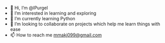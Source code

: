 - 👋 Hi, I’m @lPurgel
- 👀 I’m interested in learning and exploring
- 🌱 I’m currently learning Python
- 💞️ I’m looking to collaborate on projects which help me learn things with ease
- 📫 How to reach me mmakj099@gmail.com

<!---
lPurgel/lPurgel is a ✨ special ✨ repository because its `README.md` (this file) appears on your GitHub profile.
You can click the Preview link to take a look at your changes.
--->
